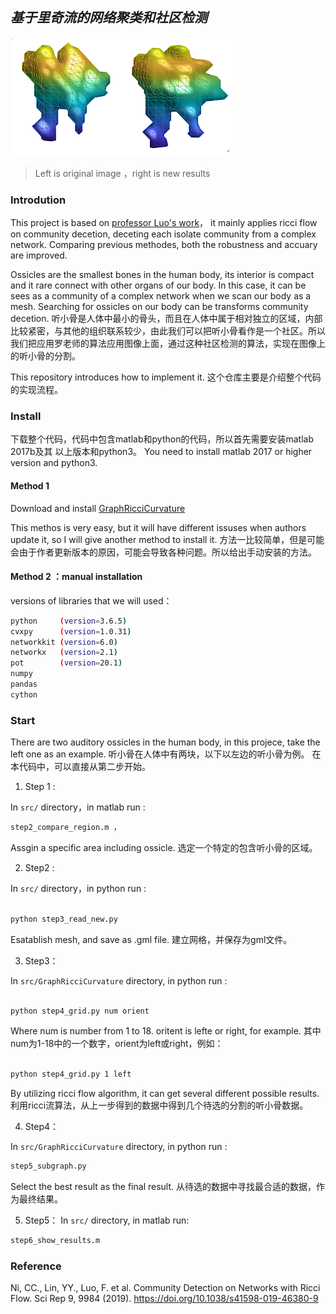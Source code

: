 ##  *基于里奇流的网络聚类和社区检测*

![左边结果 ](./img/left_huang.png)
>Left is original image ，right is new results

### Introdution
This project is based on [professor Luo's work](https://www.nature.com/articles/s41598-019-46380-9)，
it mainly applies ricci flow on community decetion, deceting each isolate community from a complex network. Comparing previous methodes, both the robustness and accuary are improved. 

Ossicles are the smallest bones in the human body, its interior is compact and it rare connect with other organs of our body. In this case, it can be sees as a community of a complex network when we scan our body as a mesh. Searching for ossicles on our body can be transforms community decetion. 
听小骨是人体中最小的骨头，而且在人体中属于相对独立的区域，内部比较紧密，与其他的组织联系较少，由此我们可以把听小骨看作是一个社区。所以我们把应用罗老师的算法应用图像上面，通过这种社区检测的算法，实现在图像上的听小骨的分割。

This repository introduces how to implement it.
这个仓库主要是介绍整个代码的实现流程。

### Install

下载整个代码，代码中包含matlab和python的代码，所以首先需要安装matlab 2017b及其 以上版本和python3。
You need to install matlab 2017 or higher version and python3.

#### Method 1

Download and install [GraphRicciCurvature](https://github.com/saibalmars/GraphRicciCurvature.git)

This methos is very easy, but it will have different issuses when authors update it, so I will give another method to install it.
方法一比较简单，但是可能会由于作者更新版本的原因，可能会导致各种问题。所以给出手动安装的方法。
#### Method 2 ：manual installation
versions of libraries that we will used：
```bash
python     (version=3.6.5)
cvxpy      (version=1.0.31)
networkkit (version=6.0)
networkx   (version=2.1)
pot        (version=20.1)
numpy 
pandas
cython
```

### Start

There are two auditory ossicles in the human body, in this projece, take the left one as an example.
听小骨在人体中有两块，以下以左边的听小骨为例。 在本代码中，可以直接从第二步开始。

1.  Step 1 :

In `src/` directory，in matlab run :
```bash
step2_compare_region.m ，
``` 
Assgin a specific area including ossicle.
选定一个特定的包含听小骨的区域。

2.  Step2 : 

In `src/` directory，in python run :
```bash

python step3_read_new.py

```

Esatablish mesh, and save as .gml file.
 建立网格，并保存为gml文件。

3.  Step3：

In `src/GraphRicciCurvature` directory, in python run :
```bash

python step4_grid.py num orient

```
Where num is number from 1 to 18. oritent is lefte or right, for example.
其中num为1-18中的一个数字，orient为left或right，例如：
```bash

python step4_grid.py 1 left

```
By utilizing ricci flow algorithm, it can get several different possible results.
利用ricci流算法，从上一步得到的数据中得到几个待选的分割的听小骨数据。

4.  Step4：

In `src/GraphRicciCurvature` directory, in python run :
```bash
step5_subgraph.py 
```
Select the best result as the final result.
从待选的数据中寻找最合适的数据，作为最终结果。


5. Step5：
In `src/` directory, in matlab run:
```bash
step6_show_results.m
```


### Reference

Ni, CC., Lin, YY., Luo, F. et al. Community Detection on Networks with Ricci Flow. Sci Rep 9, 9984 (2019). https://doi.org/10.1038/s41598-019-46380-9

